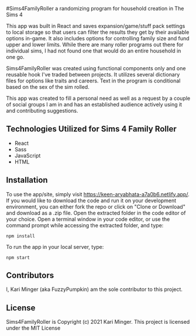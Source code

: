 #Sims4FamilyRoller
a randomizing program for household creation in The Sims 4

This app was built in React and saves expansion/game/stuff pack settings to local storage so that users can filter the results they get by their available options in-game. It also includes options for controlling family size and fund upper and lower limits. While there are many roller programs out there for individual sims, I had not found one that would do an entire household in one go. 

Sims4FamilyRoller was created using functional components only and one reusable hook I've traded between projects. It utilizes several dictionary files for options like traits and careers. Text in the program is conditional based on the sex of the sim rolled.

This app was created to fill a personal need as well as a request by a couple of social groups I am in and has an established audience actively using it and contributing suggestions.


## Technologies Utilized for Sims 4 Family Roller
* React
* Sass
* JavaScript
* HTML

## Installation

To use the app/site, simply visit https://keen-aryabhata-a7a0b6.netlify.app/. If you would like to download the code and run it on your development environment, you can either fork the repo or click on "Clone or Download" and download as a .zip file. Open the extracted folder in the code editor of your choice. Open a terminal window in your code editor, or use the command prompt while accessing the extracted folder, and type:
```
npm install
```
To run the app in your local server, type:
```
npm start
```
## Contributors
I, Kari Minger (aka FuzzyPumpkin) am the sole contributor to this project.

## License

Sims4FamilyRoller is Copyright (c) 2021 Kari Minger.
This project is licensed under the MIT License

